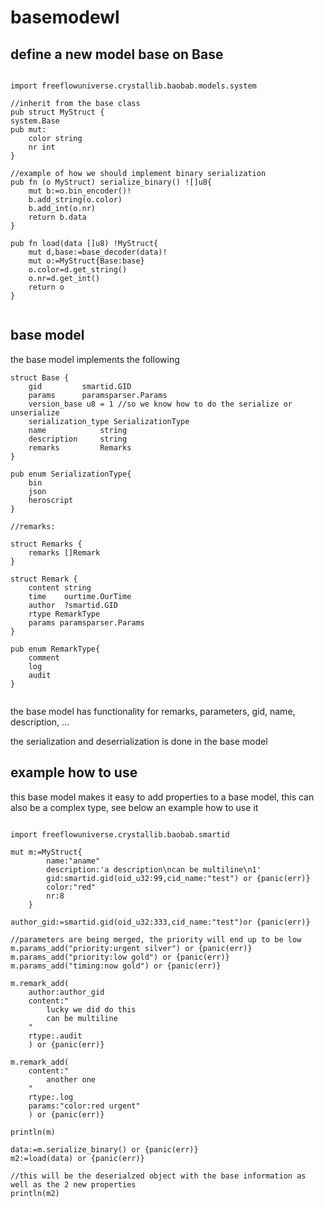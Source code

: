 
# basemodewl

## define a new model base on Base

```golang

import freeflowuniverse.crystallib.baobab.models.system

//inherit from the base class
pub struct MyStruct {
system.Base
pub mut:
	color string
	nr int
}

//example of how we should implement binary serialization
pub fn (o MyStruct) serialize_binary() ![]u8{
	mut b:=o.bin_encoder()!
	b.add_string(o.color)
	b.add_int(o.nr)
	return b.data
}

pub fn load(data []u8) !MyStruct{
	mut d,base:=base_decoder(data)!
	mut o:=MyStruct{Base:base}
	o.color=d.get_string()
	o.nr=d.get_int()
	return o
}


```

## base model

the base model implements the following

```golang
struct Base {
	gid         smartid.GID
	params      paramsparser.Params
	version_base u8 = 1 //so we know how to do the serialize or unserialize
	serialization_type SerializationType
	name            string
	description     string
	remarks         Remarks
}

pub enum SerializationType{
	bin
	json
	heroscript
}

//remarks:

struct Remarks {
	remarks []Remark
}

struct Remark {
	content string
	time    ourtime.OurTime
	author  ?smartid.GID
	rtype RemarkType
	params paramsparser.Params
}

pub enum RemarkType{
	comment
	log
	audit
}


```

the base model has functionality for remarks, parameters, gid, name, description, ...

the serialization and deserrialization is done in the base model

## example how to use

this base model makes it easy to add properties to a base model, this can also be a complex type, see below an example how to use it

```golang

import freeflowuniverse.crystallib.baobab.smartid

mut m:=MyStruct{
        name:"aname"
        description:'a description\ncan be multiline\n1'
        gid:smartid.gid(oid_u32:99,cid_name:"test") or {panic(err)}
        color:"red"
        nr:8
    }

author_gid:=smartid.gid(oid_u32:333,cid_name:"test")or {panic(err)}

//parameters are being merged, the priority will end up to be low
m.params_add("priority:urgent silver") or {panic(err)}
m.params_add("priority:low gold") or {panic(err)}
m.params_add("timing:now gold") or {panic(err)}

m.remark_add(
    author:author_gid
    content:"
        lucky we did do this
        can be multiline
    "
    rtype:.audit
    ) or {panic(err)}

m.remark_add(
    content:"
        another one
    "
    rtype:.log
    params:"color:red urgent"
    ) or {panic(err)}

println(m)

data:=m.serialize_binary() or {panic(err)}
m2:=load(data) or {panic(err)}

//this will be the deserialzed object with the base information as well as the 2 new properties
println(m2)


```

